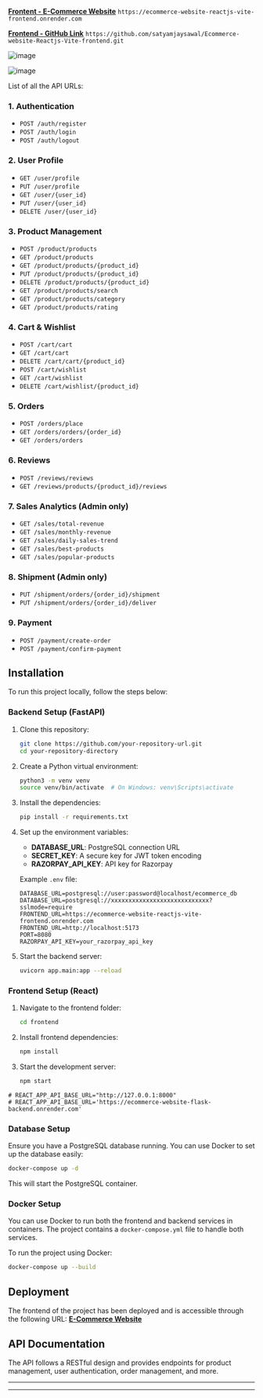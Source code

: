 

  [**Frontent - E-Commerce Website**](https://ecommerce-website-reactjs-vite-frontend.onrender.com)
`https://ecommerce-website-reactjs-vite-frontend.onrender.com`

[**Frontend - GitHub Link**](https://github.com/satyamjaysawal/Ecommerce-website-Reactjs-Vite-frontend.git)
`https://github.com/satyamjaysawal/Ecommerce-website-Reactjs-Vite-frontend.git`


![image](https://github.com/user-attachments/assets/eb668367-0843-465d-8472-05224d53e9a8)


![image](https://github.com/user-attachments/assets/d6fc6ffe-34c3-415f-aec3-75043a45a246)



List of all the API URLs:

### 1. **Authentication**
- `POST /auth/register`
- `POST /auth/login`
- `POST /auth/logout`

### 2. **User Profile**
- `GET /user/profile`
- `PUT /user/profile`
- `GET /user/{user_id}`
- `PUT /user/{user_id}`
- `DELETE /user/{user_id}`

### 3. **Product Management**
- `POST /product/products`
- `GET /product/products`
- `GET /product/products/{product_id}`
- `PUT /product/products/{product_id}`
- `DELETE /product/products/{product_id}`
- `GET /product/products/search`
- `GET /product/products/category`
- `GET /product/products/rating`

### 4. **Cart & Wishlist**
- `POST /cart/cart`
- `GET /cart/cart`
- `DELETE /cart/cart/{product_id}`
- `POST /cart/wishlist`
- `GET /cart/wishlist`
- `DELETE /cart/wishlist/{product_id}`

### 5. **Orders**
- `POST /orders/place`
- `GET /orders/orders/{order_id}`
- `GET /orders/orders`

### 6. **Reviews**
- `POST /reviews/reviews`
- `GET /reviews/products/{product_id}/reviews`

### 7. **Sales Analytics (Admin only)**
- `GET /sales/total-revenue`
- `GET /sales/monthly-revenue`
- `GET /sales/daily-sales-trend`
- `GET /sales/best-products`
- `GET /sales/popular-products`

### 8. **Shipment (Admin only)**
- `PUT /shipment/orders/{order_id}/shipment`
- `PUT /shipment/orders/{order_id}/deliver`

### 9. **Payment**
- `POST /payment/create-order`
- `POST /payment/confirm-payment`



## Installation

To run this project locally, follow the steps below:

### Backend Setup (FastAPI)
1. Clone this repository:
   ```bash
   git clone https://github.com/your-repository-url.git
   cd your-repository-directory
   ```

2. Create a Python virtual environment:
   ```bash
   python3 -m venv venv
   source venv/bin/activate  # On Windows: venv\Scripts\activate
   ```

3. Install the dependencies:
   ```bash
   pip install -r requirements.txt
   ```

4. Set up the environment variables:
   - **DATABASE_URL**: PostgreSQL connection URL
   - **SECRET_KEY**: A secure key for JWT token encoding
   - **RAZORPAY_API_KEY**: API key for Razorpay

   Example `.env` file:
   ```
   DATABASE_URL=postgresql://user:password@localhost/ecommerce_db
   DATABASE_URL=postgresql://xxxxxxxxxxxxxxxxxxxxxxxxxxxx?sslmode=require
   FRONTEND_URL=https://ecommerce-website-reactjs-vite-frontend.onrender.com
   FRONTEND_URL=http://localhost:5173
   PORT=8080
   RAZORPAY_API_KEY=your_razorpay_api_key
   ```

5. Start the backend server:
   ```bash
   uvicorn app.main:app --reload
   ```

### Frontend Setup (React)
1. Navigate to the frontend folder:
   ```bash
   cd frontend
   ```

2. Install frontend dependencies:
   ```bash
   npm install
   ```

3. Start the development server:
   ```bash
   npm start
   ```
```
# REACT_APP_API_BASE_URL="http://127.0.0.1:8000"
# REACT_APP_API_BASE_URL='https://ecommerce-website-flask-backend.onrender.com'
```

### Database Setup
Ensure you have a PostgreSQL database running. You can use Docker to set up the database easily:
```bash
docker-compose up -d
```

This will start the PostgreSQL container.

### Docker Setup
You can use Docker to run both the frontend and backend services in containers. The project contains a `docker-compose.yml` file to handle both services.

To run the project using Docker:
```bash
docker-compose up --build
```

## Deployment

The frontend of the project has been deployed and is accessible through the following URL:
[**E-Commerce Website**](https://ecommerce-website-reactjs-vite-frontend.onrender.com)

## API Documentation

The API follows a RESTful design and provides endpoints for product management, user authentication, order management, and more.




















****
****



